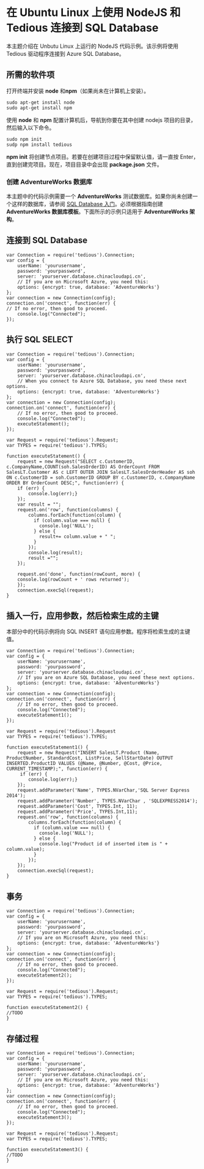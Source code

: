﻿<properties 
	pageTitle="在 Ubuntu Linux 上使用 NodeJS 和 Tedious 连接到 SQL Database" 
	description="演示了一个可以用来连接到 Azure SQL Database 的 NodeJS 代码示例。该示例使用 Tedious 驱动程序进行连接。"
	services="sql-database" 
	documentationCenter="" 
	authors="meet-bhagdev" 
	manager="jeffreyg" 
	editor=""/>


<tags 
	ms.service="sql-database" 
	ms.workload="data-management" 
	ms.tgt_pltfrm="na" 
	ms.devlang="NodeJS" 
	ms.topic="article" 
	ms.date="04/18/2015"
	wacn.date="05/25/2015"  
	ms.author="mebha"/>


# 在 Ubuntu Linux 上使用 NodeJS 和 Tedious 连接到 SQL Database


本主题介绍在 Unbutu Linux 上运行的 NodeJS 代码示例。该示例将使用 Tedious 驱动程序连接到 Azure SQL Database。


## 所需的软件项


打开终端并安装 **node** 和**npm**（如果尚未在计算机上安装）。


	sudo apt-get install node
	sudo apt-get install npm


使用 **node** 和 **npm** 配置计算机后，导航到你要在其中创建 nodejs 项目的目录，然后输入以下命令。


	sudo npm init
	sudp npm install tedious


**npm init** 将创建节点项目。若要在创建项目过程中保留默认值，请一直按 Enter，直到创建完项目。现在，项目目录中会出现 **package.json** 文件。


### 创建 AdventureWorks 数据库


本主题中的代码示例需要一个 **AdventureWorks** 测试数据库。如果你尚未创建一个这样的数据库，请参阅 [SQL Database 入门](sql-database-get-started)。必须根据指南创建 **AdventureWorks 数据库模板**。下面所示的示例只适用于 **AdventureWorks 架构**。 


## 连接到 SQL Database


	var Connection = require('tedious').Connection;
	var config = {
		userName: 'yourusername',
		password: 'yourpassword',
		server: 'yourserver.database.chinacloudapi.cn',
		// If you are on Microsoft Azure, you need this:
		options: {encrypt: true, database: 'AdventureWorks'}
	};
	var connection = new Connection(config);
	connection.on('connect', function(err) {
	// If no error, then good to proceed.
		console.log("Connected");
	});




## 执行 SQL SELECT



	var Connection = require('tedious').Connection;
	var config = {
		userName: 'yourusername',
		password: 'yourpassword',
		server: 'yourserver.database.chinacloudapi.cn',
		// When you connect to Azure SQL Database, you need these next options.
		options: {encrypt: true, database: 'AdventureWorks'}
	};
	var connection = new Connection(config);
	connection.on('connect', function(err) {
		// If no error, then good to proceed.
		console.log("Connected");
		executeStatement();
	});
	
	var Request = require('tedious').Request;
	var TYPES = require('tedious').TYPES;
	
	function executeStatement() {
		request = new Request("SELECT c.CustomerID, c.CompanyName,COUNT(soh.SalesOrderID) AS OrderCount FROM SalesLT.Customer AS c LEFT OUTER JOIN SalesLT.SalesOrderHeader AS soh ON c.CustomerID = soh.CustomerID GROUP BY c.CustomerID, c.CompanyName ORDER BY OrderCount DESC;", function(err) {
	  	if (err) {
	   		console.log(err);} 
		});
		var result = "";
		request.on('row', function(columns) {
		    columns.forEach(function(column) {
		      if (column.value === null) {
		        console.log('NULL');
		      } else {
		        result+= column.value + " ";
		      }
		    });
		    console.log(result);
		    result ="";
		});
	
		request.on('done', function(rowCount, more) {
		console.log(rowCount + ' rows returned');
		});
		connection.execSql(request);
	}


## 插入一行，应用参数，然后检索生成的主键


本部分中的代码示例将向 SQL INSERT 语句应用参数。程序将检索生成的主键值。


	var Connection = require('tedious').Connection;
	var config = {
		userName: 'yourusername',
		password: 'yourpassword',
		server: 'yourserver.database.chinacloudapi.cn',
		// If you are on Azure SQL Database, you need these next options.
		options: {encrypt: true, database: 'AdventureWorks'}
	};
	var connection = new Connection(config);
	connection.on('connect', function(err) {
		// If no error, then good to proceed.
		console.log("Connected");
		executeStatement1();
	});
	
	var Request = require('tedious').Request
	var TYPES = require('tedious').TYPES;
	
	function executeStatement1() {
		request = new Request("INSERT SalesLT.Product (Name, ProductNumber, StandardCost, ListPrice, SellStartDate) OUTPUT INSERTED.ProductID VALUES (@Name, @Number, @Cost, @Price, CURRENT_TIMESTAMP);", function(err) {
		 if (err) {
		 	console.log(err);} 
		});
		request.addParameter('Name', TYPES.NVarChar,'SQL Server Express 2014');
		request.addParameter('Number', TYPES.NVarChar , 'SQLEXPRESS2014');
		request.addParameter('Cost', TYPES.Int, 11);
		request.addParameter('Price', TYPES.Int,11);
		request.on('row', function(columns) {
		    columns.forEach(function(column) {
		      if (column.value === null) {
		        console.log('NULL');
		      } else {
		        console.log("Product id of inserted item is " + column.value);
		      }
		    });
		});		
		connection.execSql(request);
	}


## 事务


<!--
TODO, ERRORS FOR MEET BHAGDEV TO FIX:
.
I do not see any Transaction related code in this section? Must fix!
.
Same problem in the next section about Stored procedures. Perhaps you can call sys.sp_helptext?
-->


	var Connection = require('tedious').Connection;
	var config = {
		userName: 'yourusername',
		password: 'yourpassword',
		server: 'yourserver.database.chinacloudapi.cn',
		// If you are on Microsoft Azure, you need this:
		options: {encrypt: true, database: 'AdventureWorks'}
	};
	var connection = new Connection(config);
	connection.on('connect', function(err) {
		// If no error, then good to proceed.
		console.log("Connected");
		executeStatement2();
	});
	
	var Request = require('tedious').Request;
	var TYPES = require('tedious').TYPES;
	
	function executeStatement2() {
	//TODO
	}


## 存储过程


	var Connection = require('tedious').Connection;
	var config = {
		userName: 'yourusername',
		password: 'yourpassword',
		server: 'yourserver.database.chinacloudapi.cn',
		// If you are on Microsoft Azure, you need this:
		options: {encrypt: true, database: 'AdventureWorks'}
	};
	var connection = new Connection(config);
	connection.on('connect', function(err) {
		// If no error, then good to proceed.
		console.log("Connected");
		executeStatement3();
	});
	
	var Request = require('tedious').Request;
	var TYPES = require('tedious').TYPES;
	
	function executeStatement3() {
	//TODO
	}

<!--HONumber=55-->